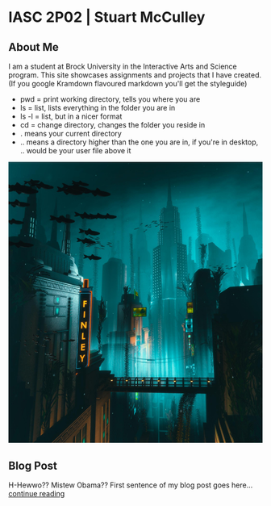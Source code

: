 # IASC 2P02 | Stuart McCulley

## About Me

I am a student at Brock University in the Interactive Arts and Science program.  This site showcases assignments and projects that I have created.
(If you google Kramdown flavoured markdown you'll get the styleguide)
* pwd = print working directory, tells you where you are
* ls = list, lists everything in the folder you are in
* ls -l = list, but in a nicer format
* cd = change directory, changes the folder you reside in
* . means your current directory
* .. means a directory higher than the one you are in, if you're in desktop, .. would be your user file above it

![](imagez/Rapture.jpg)

## Blog Post
H-Hewwo?? Mistew Obama??
First sentence of my blog post goes here... [continue reading](blog)
